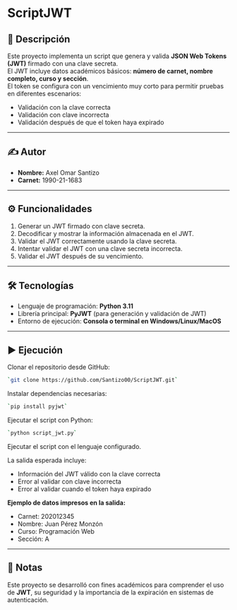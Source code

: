 # ScriptJWT

## 📖 Descripción  
Este proyecto implementa un script que genera y valida **JSON Web Tokens (JWT)** firmado con una clave secreta.  
El JWT incluye datos académicos básicos: **número de carnet, nombre completo, curso y sección**.  
El token se configura con un vencimiento muy corto para permitir pruebas en diferentes escenarios:  
- Validación con la clave correcta  
- Validación con clave incorrecta  
- Validación después de que el token haya expirado  

---

## ✍️ Autor  
- **Nombre:** Axel Omar Santizo
- **Carnet:** 1990-21-1683

---

## ⚙️ Funcionalidades  
1. Generar un JWT firmado con clave secreta.  
2. Decodificar y mostrar la información almacenada en el JWT.  
3. Validar el JWT correctamente usando la clave secreta.  
4. Intentar validar el JWT con una clave secreta incorrecta.  
5. Validar el JWT después de su vencimiento.  

---

## 🛠️ Tecnologías  
- Lenguaje de programación: **Python 3.11**  
- Librería principal: **PyJWT** (para generación y validación de JWT)  
- Entorno de ejecución: **Consola o terminal en Windows/Linux/MacOS**  

---

## ▶️ Ejecución  
Clonar el repositorio desde GitHub:  
```bash
`git clone https://github.com/Santizo00/ScriptJWT.git`  
```

Instalar dependencias necesarias:  
```bash
`pip install pyjwt`  
```

Ejecutar el script con Python:  
```bash
`python script_jwt.py`
```  

Ejecutar el script con el lenguaje configurado.  

La salida esperada incluye:  
- Información del JWT válido con la clave correcta  
- Error al validar con clave incorrecta  
- Error al validar cuando el token haya expirado  

**Ejemplo de datos impresos en la salida:**  
- Carnet: 202012345  
- Nombre: Juan Pérez Monzón  
- Curso: Programación Web  
- Sección: A  

---

## 📌 Notas  
Este proyecto se desarrolló con fines académicos para comprender el uso de **JWT**, su seguridad y la importancia de la expiración en sistemas de autenticación.

